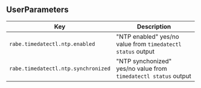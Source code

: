 ## UserParameters

| Key | Description |
| --- | ----------- |
| `rabe.timedatectl.ntp.enabled` | "NTP enabled" yes/no value from `timedatectl status` output |
| `rabe.timedatectl.ntp.synchronized` | "NTP synchonized" yes/no value from `timedatectl status` output |
